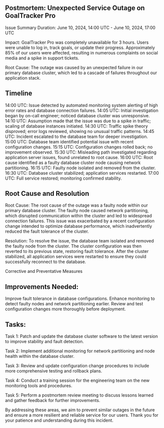 ## Postmortem: Unexpected Service Outage on GoalTracker Pro

Issue Summary
Duration: June 10, 2024, 14:00 UTC - June 10, 2024, 17:00 UTC

Impact: GoalTracker Pro was completely unavailable for 3 hours. Users were unable to log in, track goals, or update their progress. Approximately 85% of our users were affected, resulting in numerous complaints on social media and a spike in support tickets.

Root Cause: The outage was caused by an unexpected failure in our primary database cluster, which led to a cascade of failures throughout our application stack.

## Timeline
14:00 UTC: Issue detected by automated monitoring system alerting of high error rates and database connection failures.
14:05 UTC: Initial investigation began by on-call engineer; noticed database cluster was unresponsive.
14:10 UTC: Assumption made that the issue was due to a spike in traffic; scaling of database instances initiated.
14:30 UTC: Traffic spike theory disproved; error logs reviewed, showing no unusual traffic patterns.
14:45 UTC: Incident escalated to the database team for deeper investigation.
15:00 UTC: Database team identified potential issue with recent configuration changes.
15:15 UTC: Configuration changes rolled back; no improvement observed.
15:30 UTC: Misleading path investigated regarding application server issues, found unrelated to root cause.
16:00 UTC: Root cause identified as a faulty database cluster node causing network partitioning.
16:15 UTC: Faulty node isolated and removed from the cluster.
16:30 UTC: Database cluster stabilized; application services restarted.
17:00 UTC: Full service restored; monitoring confirmed stability.
## Root Cause and Resolution
Root Cause: The root cause of the outage was a faulty node within our primary database cluster. The faulty node caused network partitioning, which disrupted communication within the cluster and led to widespread connection failures. This issue was exacerbated by a recent configuration change intended to optimize database performance, which inadvertently reduced the fault tolerance of the cluster.

Resolution: To resolve the issue, the database team isolated and removed the faulty node from the cluster. The cluster configuration was then reverted to its previous state, restoring fault tolerance. After the cluster stabilized, all application services were restarted to ensure they could successfully reconnect to the database.

Corrective and Preventative Measures
## Improvements Needed:

Improve fault tolerance in database configurations.
Enhance monitoring to detect faulty nodes and network partitioning earlier.
Review and test configuration changes more thoroughly before deployment.
## Tasks:

Task 1: Patch and update the database cluster software to the latest version to improve stability and fault detection.

Task 2: Implement additional monitoring for network partitioning and node health within the database cluster.

Task 3: Review and update configuration change procedures to include more comprehensive testing and rollback plans.

Task 4: Conduct a training session for the engineering team on the new monitoring tools and procedures.

Task 5: Perform a postmortem review meeting to discuss lessons learned and gather feedback for further improvements.

By addressing these areas, we aim to prevent similar outages in the future and ensure a more resilient and reliable service for our users. Thank you for your patience and understanding during this incident.
